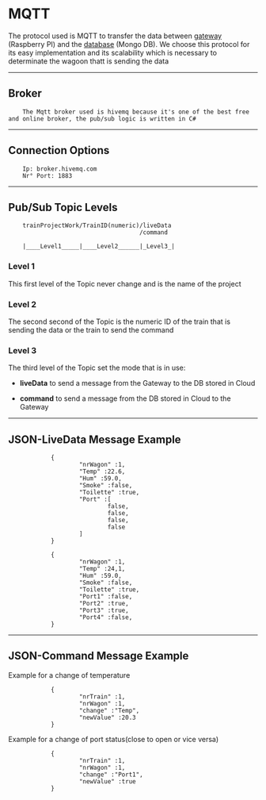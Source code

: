 # MQTT

The protocol used is MQTT to transfer the data between [gateway](..//Gateway%20-%20RPI//gatewayDocumentation.md) (Raspberry PI) and the [database](MongoDbDocumentation.md) (Mongo DB).
We choose this protocol for its easy implementation and its scalability which is necessary to determinate the wagoon thatt is sending the data

-- --

## Broker

        The Mqtt broker used is hivemq because it's one of the best free and online broker, the pub/sub logic is written in C#

-- --

## Connection Options

        Ip: broker.hivemq.com
        Nr° Port: 1883

-- --

## Pub/Sub Topic Levels


        trainProjectWork/TrainID(numeric)/liveData
                                         /command

        |____Level1_____|____Level2______|_Level3_|

### Level 1

This first level of the Topic never change and is the name of the project

### Level 2

The second second of the Topic is the numeric ID of the train that is sending the data or the train to send the command

### Level 3

The third level of the Topic set the mode that is in use:

- **liveData** to send a message from the Gateway to the DB stored in Cloud

- **command** to send a message from the DB stored in Cloud to the Gateway

-- --

## JSON-LiveData Message Example

                {
                        "nrWagon" :1,
                        "Temp" :22.6,
                        "Hum" :59.0,
                        "Smoke" :false,
                        "Toilette" :true,
                        "Port" :[
                                false,
                                false,
                                false,
                                false
                        ]
                }

                {
                        "nrWagon" :1,
                        "Temp" :24,1,
                        "Hum" :59.0,
                        "Smoke" :false,
                        "Toilette" :true,
                        "Port1" :false,
                        "Port2" :true,
                        "Port3" :true,
                        "Port4" :false,
                }

-- --

## JSON-Command Message Example

Example for a change of temperature

                {
                        "nrTrain" :1,
                        "nrWagon" :1,
                        "change" :"Temp",
                        "newValue" :20.3
                }

Example for a change of port status(close to open or vice versa)


                {
                        "nrTrain" :1,
                        "nrWagon" :1,
                        "change" :"Port1",
                        "newValue" :true
                }